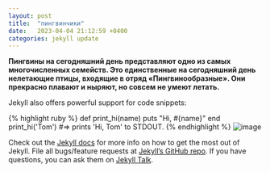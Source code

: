 ```yaml
---
layout: post
title:  "пингвинчики"
date:   2023-04-04 21:12:59 +0400
categories: jekyll update
---
```

**Пингвины на сегодняшний день представляют одно из самых многочисленных семейств. Это единственные на сегодняшний день нелетающие птицы, входящие в отряд «Пингвинообразные». Они прекрасно плавают и ныряют, но совсем не умеют летать.**

Jekyll also offers powerful support for code snippets:

{% highlight ruby %}
def print_hi(name)
  puts "Hi, #{name}"
end
print_hi('Tom')
#=> prints 'Hi, Tom' to STDOUT.
{% endhighlight %}
![image](https://masyamba.ru/%D0%BF%D0%B8%D0%BD%D0%B3%D0%B2%D0%B8%D0%BD%D1%8B-%D1%84%D0%BE%D1%82%D0%BE-%D0%BA%D0%B0%D1%80%D1%82%D0%B8%D0%BD%D0%BA%D0%B8/15-%D0%BF%D0%B8%D0%BD%D0%B3%D0%B2%D0%B8%D0%BD-%D0%BA%D0%B0%D1%80%D1%82%D0%B8%D0%BD%D0%BA%D0%B0.jpg)

Check out the [Jekyll docs][jekyll-docs] for more info on how to get the most out of Jekyll. File all bugs/feature requests at [Jekyll’s GitHub repo][jekyll-gh]. If you have questions, you can ask them on [Jekyll Talk][jekyll-talk].

[jekyll-docs]: https://jekyllrb.com/docs/home
[jekyll-gh]:   https://github.com/jekyll/jekyll
[jekyll-talk]: https://talk.jekyllrb.com/
